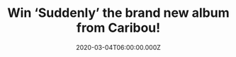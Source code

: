 ---
campaign-uuid: "c-37b7cdd6-0e5c-4905-aa8c-ef604d4d64c6"
type: "Competition"
category: "Music"
date: "2020-03-04T06:00:00.000Z"
end-date: "2020-05-04T23:59:00.000Z"
disable-form: false
is_promoted: false
has_entry_page: true
title: "Win ‘Suddenly’ the brand new album from Caribou!"
competition-description: "<p>Caribou returns with his seventh studio album ‘Suddenly’\
  , the most surprising and unpredictable album to date. An album about family and\
  \ the changes we go though as those relationships evolve. Though it retains the\
  \ trademark Caribou warmth and technicolour, this album is littered with swerves\
  \ and left turns, and amazes with it’s yet unheard nuances, samples and hooks</p>\n\
  <p>Are you his biggest fan? Click below for a chance to win.</p>\n"
hero-header: "Win ‘Suddenly’ the brand new album from Caribou!"
terms-confirmation: "N/A"
banner-img: "https://assets.expresslyapp.com/asset-1a23ef79-1417-4856-a53e-d7fa5a00b85a.jpg"
logo-left-href: "aaa.nme.com"
logo-left-image: "https://assets.expresslyapp.com/asset-62b1f6ff-d2d0-47da-bbb5-94905eda6983.jpg"
logo-left-title: "NME AAA"
bg-image-hero: "https://assets.expresslyapp.com/asset-2c092b99-f60c-4046-be56-49211141746f.jpg"
bg-image-first: "https://assets.expresslyapp.com/asset-825dd2bd-8c19-40c1-81a7-24b79b52973e.jpg"
section1-content: "<p>In 2014 Dan Snaith aka Caribou released Our Love to overwhelming\
  \ critical acclaim and massive fan support. Now Caribou returns with his seventh\
  \ studio album ‘Suddenly’, an album about family and the changes we go though as\
  \ those relationships evolve. Suddenly is the most surprising and unpredictable\
  \ Caribou album to date.</p>\n<p>Though it retains the trademark Caribou warmth\
  \ and technicolour, this album is littered with swerves and left turns, and amazes\
  \ with it’s yet unheard nuances, samples and hooks. As Snaith puts it, “these albums\
  \ are like photo albums for me – when I look back at the old ones, they’re a snapshot\
  \ of my life at that time, full of people who are close to you”. This is the drive\
  \ to continue to make Caribou albums. Full bodies of work where Snaith is able to\
  \ evaluate things, look at those around him and celebrate them. As his passion and\
  \ joy in music making remains as fresh as ever, ‘Suddenly’ is the purest example\
  \ of this yet.</p>\n<p>Enter below for a chance to win it now.</p>\n"
entry-title: "Win ‘Suddenly’ the brand new album from Caribou!"
entry-content: "<p>Enter the draw to win ‘Suddenly’ the brand new album from Caribou\
  \ by completing the form below before 23:59 on the 4th of May 2020.</p>\n"
has-winner: false
prize-description: "‘Suddenly’ the brand new album from Caribou"
special-conditions: "Multiple entries are allowed up to one every day."
country-restrictions:
- "GB"
---